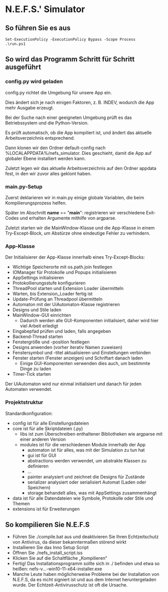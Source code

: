 # N.E.F.S.' Simulator

## So führen Sie es aus

````shell
Set-ExecutionPolicy -ExecutionPolicy Bypass -Scope Process
.\run.ps1
````

## So wird das Programm Schritt für Schritt ausgeführt

### config.py wird geladen

config.py richtet die Umgebung für unsere App ein.

Dies ändert sich je nach einigen Faktoren, z. B. INDEV, wodurch die App mehr Ausgabe erzeugt.

Bei der Suche nach einer geeigneten Umgebung prüft es das Betriebssystem und die Python-Version.

Es prüft automatisch, ob die App kompiliert ist, und ändert das aktuelle Arbeitsverzeichnis entsprechend.

Dann klonen wir den Ordner default-config nach %LOCALAPPDATA%/nefs_simulator. Dies geschieht, damit die App auf globaler Ebene installiert werden kann.

Zuletzt legen wir das aktuelle Arbeitsverzeichnis auf den Ordner appdata fest, in den wir zuvor alles geklont haben.

### main.py-Setup

Zuerst deklarieren wir in main.py einige globale Variablen, die beim Kompilierungsprozess helfen.

Später im Abschnitt __name__ == "__main__": registrieren wir verschiedene Exit-Codes und erhalten Argumente mithilfe von argparse.

Zuletzt starten wir die MainWindow-Klasse und die App-Klasse in einem Try-Except-Block, um Abstürze ohne eindeutige Fehler zu verhindern.

### App-Klasse

Der Initialisierer der App-Klasse innerhalb eines Try-Except-Blocks:

- Wichtige Speicherorte mit os.path.join festlegen
- IOManager für Protokolle und Popups initialisieren
- AppSettings initialisieren
- Protokollierungsstufe konfigurieren
- ThreadPool starten und Extension Loader übermitteln
- Warten, bis Extension_Loader fertig ist
- Update-Prüfung an Threadpool übermitteln
- Automaton mit der UiAutomaton-Klasse registrieren
- Designs und Stile laden
- MainWindow-GUI einrichten
  - Dadurch werden alle GUI-Komponenten initialisiert, daher wird hier viel Arbeit erledigt
- Eingabepfad prüfen und laden, falls angegeben
- Backend-Thread starten
- Fenstergröße und -position festlegen
- Designs anwenden (vorher iterativ Namen zuweisen)
- Fenstersymbol und -titel aktualisieren und Einstellungen verbinden
- Fenster starten (Fenster anzeigen) und Schriftart danach laden
  - Einige GUI-Komponenten verwenden dies auch, um bestimmte Dinge zu laden
- Timer-Tick starten

Der UiAutomaton wird nur einmal initialisiert und danach für jeden Automaten verwendet.

### Projektstruktur

Standardkonfiguration:
- config ist für alle Einstellungsdateien
- core ist für alle Skriptdateien (.py)
  - libs ist zum Überschreiben enthaltener Bibliotheken wie argparse mit einer anderen Version
  - modules ist für die verschiedenen Module innerhalb der App
    - automaton ist für alles, was mit der Simulation zu tun hat
    - gui ist für GUI
    - abstractions werden verwendet, um abstrakte Klassen zu definieren
    - ...
    - painter analysiert und zeichnet die Designs für Zustände
    - serializer analysiert oder serialisiert Automat (Laden oder Speichern)
    - storage behandelt alles, was mit AppSettings zusammenhängt
- data ist für alle Datendateien wie Symbole, Protokolle oder Stile und Themen
- extensions ist für Erweiterungen

## So kompilieren Sie N.E.F.S

- Führen Sie ./compile.bat aus und deaktivieren Sie Ihren Echtzeitschutz von Antivirus, da dieser bekanntermaßen störend wirkt
- Installieren Sie das Inno Setup Script
- Öffnen Sie ./nefs_install_script.iss
- Klicken Sie auf die Schaltfläche „Kompilieren“
- Fertig! Das Installationsprogramm sollte sich in ./ befinden und etwa so heißen: nefs-v...-win10-11-x64-installer.exe
- Manche Leute haben möglicherweise Probleme bei der Installation von N.E.F.S, da es nicht signiert ist und aus dem Internet heruntergeladen wurde. Der Echtzeit-Antivirusschutz ist oft die Ursache.
